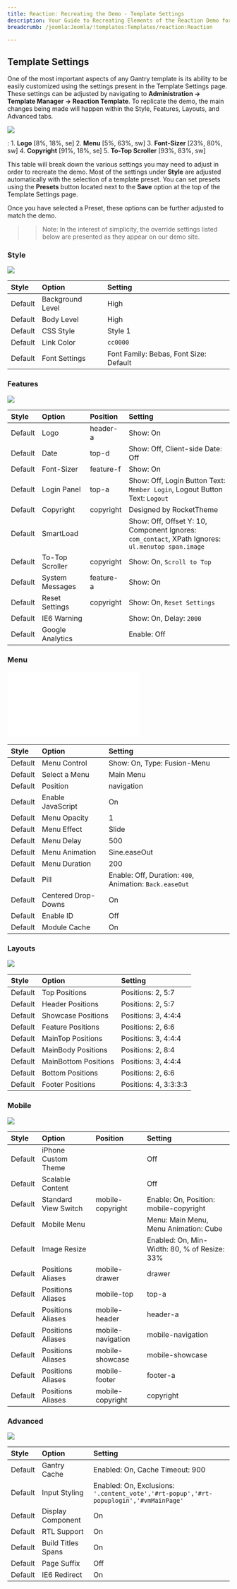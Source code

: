 ```yaml
---
title: Reaction: Recreating the Demo - Template Settings
description: Your Guide to Recreating Elements of the Reaction Demo for Joomla
breadcrumb: /joomla:Joomla/!templates:Templates/reaction:Reaction

---
```


Template Settings
-----
One of the most important aspects of any Gantry template is its ability to be easily customized using the settings present in the Template Settings page. These settings can be adjusted by navigating to **Administration -> Template Manager -> Reaction Template**. To replicate the demo, the main changes being made will happen within the Style, Features, Layouts, and Advanced tabs.

![][template2]

:   1. **Logo** [8%, 18%, se]
    2. **Menu** [5%, 63%, sw]
    3. **Font-Sizer** [23%, 80%, sw]
    4. **Copyright** [91%, 18%, se]
    5. **To-Top Scroller** [93%, 83%, sw]

This table will break down the various settings you may need to adjust in order to recreate the demo. Most of the settings under **Style** are adjusted automatically with the selection of a template preset. You can set presets using the **Presets** button located next to the **Save** option at the top of the Template Settings page.

Once you have selected a Preset, these options can be further adjusted to match the demo.

>> Note: In the interest of simplicity, the override settings listed below are presented as they appear on our demo site.

### Style

![][styles]

| Style       | Option           | Setting                                |
| :---------- | :----------      | :----------                            |
| Default     | Background Level | High                                   |
| Default     | Body Level       | High                                   |
| Default     | CSS Style        | Style 1                                |
| Default     | Link Color       | `cc0000`                               |
| Default     | Font Settings    | Font Family: Bebas, Font Size: Default |

### Features

![][features]

| Style       | Option           | Position    | Setting                                                                                           |
| :---------- | :----------      | :---------- | :----------                                                                                       |
| Default     | Logo             | header-a    | Show: On                                                                                          |
| Default     | Date             | top-d       | Show: Off, Client-side Date: Off                                                                  |
| Default     | Font-Sizer       | feature-f   | Show: On                                                                                          |
| Default     | Login Panel      | top-a       | Show: Off, Login Button Text: `Member Login`, Logout Button Text: `Logout`                        |
| Default     | Copyright        | copyright   | Designed by RocketTheme                                                                           |
| Default     | SmartLoad        |             | Show: Off, Offset Y: 10, Component Ignores: `com_contact`, XPath Ignores: `ul.menutop span.image` |
| Default     | To-Top Scroller  | copyright   | Show: On, `Scroll to Top`                                                                         |
| Default     | System Messages  | feature-a   | Show: On                                                                                          |
| Default     | Reset Settings   | copyright   | Show: On, `Reset Settings`                                                                        |
| Default     | IE6 Warning      |             | Show: On, Delay: `2000`                                                                           |
| Default     | Google Analytics |             | Enable: Off                                                                                       |

### Menu

![][menu]

| Style       | Option              | Setting                                                 |
| :---------- | :----------         | :----------                                             |
| Default     | Menu Control        | Show: On, Type: Fusion-Menu                             |
| Default     | Select a Menu       | Main Menu                                               |
| Default     | Position            | navigation                                              |
| Default     | Enable JavaScript   | On                                                      |
| Default     | Menu Opacity        | 1                                                       |
| Default     | Menu Effect         | Slide                                                   |
| Default     | Menu Delay          | 500                                                     |
| Default     | Menu Animation      | Sine.easeOut                                            |
| Default     | Menu Duration       | 200                                                     |
| Default     | Pill                | Enable: Off, Duration: `400`, Animation: `Back.easeOut` |
| Default     | Centered Drop-Downs | On                                                      |
| Default     | Enable ID           | Off                                                     |
| Default     | Module Cache        | On                                                      |

### Layouts

![][layouts]

| Style       | Option               | Setting               |
| :---------- | :----------          | :----------           |
| Default     | Top Positions        | Positions: 2, 5:7     |
| Default     | Header Positions     | Positions: 2, 5:7     |
| Default     | Showcase Positions   | Positions: 3, 4:4:4   |
| Default     | Feature Positions    | Positions: 2, 6:6     |
| Default     | MainTop Positions    | Positions: 3, 4:4:4   |
| Default     | MainBody Positions   | Positions: 2, 8:4     |
| Default     | MainBottom Positions | Positions: 3, 4:4:4   |
| Default     | Bottom Positions     | Positions: 2, 6:6     |
| Default     | Footer Positions     | Positions: 4, 3:3:3:3 |

### Mobile

![][mobile]

| Style       | Option               | Position          | Setting                                      |
| :---------- | :----------          | :----------       | :----------                                  |
| Default     | iPhone Custom Theme  |                   | Off                                          |
| Default     | Scalable Content     |                   | Off                                          |
| Default     | Standard View Switch | mobile-copyright  | Enable: On, Position: mobile-copyright       |
| Default     | Mobile Menu          |                   | Menu: Main Menu, Menu Animation: Cube        |
| Default     | Image Resize         |                   | Enabled: On, Min-Width: 80, % of Resize: 33% |
| Default     | Positions Aliases    | mobile-drawer     | drawer                                       |
| Default     | Positions Aliases    | mobile-top        | top-a                                        |
| Default     | Positions Aliases    | mobile-header     | header-a                                     |
| Default     | Positions Aliases    | mobile-navigation | mobile-navigation                            |
| Default     | Positions Aliases    | mobile-showcase   | mobile-showcase                              |
| Default     | Positions Aliases    | mobile-footer     | footer-a                                     |
| Default     | Positions Aliases    | mobile-copyright  | copyright                                    |

### Advanced

![][advanced]

| Style       | Option             | Setting                                                                               |
| :---------- | :----------        | :----------                                                                           |
| Default     | Gantry Cache       | Enabled: On, Cache Timeout: 900                                                       |
| Default     | Input Styling      | Enabled: On, Exclusions: `'.content_vote','#rt-popup','#rt-popuplogin','#vmMainPage'` |
| Default     | Display Component  | On                                                                                    |
| Default     | RTL Support        | On                                                                                    |
| Default     | Build Titles Spans | On                                                                                    |
| Default     | Page Suffix        | Off                                                                                   |
| Default     | IE6 Redirect       | On                                                                                    |

[menu]: ../../start/menu.md
[Style]: http://docs.gantry.org/gantry4/configure
[template2]: assets/reaction2.jpeg
[styles]: assets/setstyle.jpeg
[features]: assets/setfeatures.jpeg
[menu]: assets/setmenu.jpeg
[layouts]: assets/setlayouts.jpeg
[mobile]: assets/setmobile.jpeg
[advanced]: assets/setadvanced.jpeg
